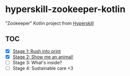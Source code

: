 # hyperskill-zookeeper-kotlin

"Zookeeper" Kotlin project from [Hyperskill](https://hyperskill.org/)

## TOC

- [x] [Stage 1: Rush into print](src/main/kotlin/stage1/project/Main.kt)
- [x] [Stage 2: Show me an animal!](src/main/kotlin/stage2/project/Main.kt)
- [ ] Stage 3: What's inside?
- [ ] Stage 4: Sustainable care <3
